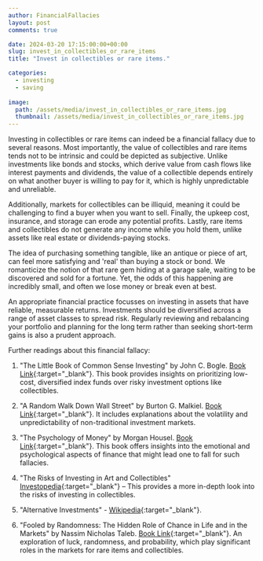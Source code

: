 ```yaml
---
author: FinancialFallacies
layout: post
comments: true

date: 2024-03-20 17:15:00:00+00:00  
slug: invest_in_collectibles_or_rare_items
title: "Invest in collectibles or rare items."

categories:
  - investing
  - saving
  
image:
  path: /assets/media/invest_in_collectibles_or_rare_items.jpg
  thumbnail: /assets/media/invest_in_collectibles_or_rare_items.jpg
---
```


Investing in collectibles or rare items can indeed be a financial fallacy due to several reasons. Most importantly, the value of collectibles and rare items tends not to be intrinsic and could be depicted as subjective. Unlike investments like bonds and stocks, which derive value from cash flows like interest payments and dividends, the value of a collectible depends entirely on what another buyer is willing to pay for it, which is highly unpredictable and unreliable. 

Additionally, markets for collectibles can be illiquid, meaning it could be challenging to find a buyer when you want to sell. Finally, the upkeep cost, insurance, and storage can erode any potential profits. Lastly, rare items and collectibles do not generate any income while you hold them, unlike assets like real estate or dividends-paying stocks.

The idea of purchasing something tangible, like an antique or piece of art, can feel more satisfying and 'real' than buying a stock or bond. We romanticize the notion of that rare gem hiding at a garage sale, waiting to be discovered and sold for a fortune. Yet, the odds of this happening are incredibly small, and often we lose money or break even at best.

An appropriate financial practice focusses on investing in assets that have reliable, measurable returns. Investments should be diversified across a range of asset classes to spread risk. Regularly reviewing and rebalancing your portfolio and planning for the long term rather than seeking short-term gains is also a prudent approach.

Further readings about this financial fallacy:

1. "The Little Book of Common Sense Investing" by John C. Bogle. [Book Link](https://www.amazon.com/Little-Book-Common-Sense-Investing/dp/1119404509/ref=nosim?tag=financialfall-20){:target="_blank"}. This book provides insights on prioritizing low-cost, diversified index funds over risky investment options like collectibles.

2. "A Random Walk Down Wall Street" by Burton G. Malkiel. [Book Link](https://www.amazon.com/Random-Walk-Down-Wall-Street/dp/0393330338/ref=nosim?tag=financialfall-20){:target="_blank"}. It includes explanations about the volatility and unpredictability of non-traditional investment markets.

3. "The Psychology of Money" by Morgan Housel. [Book Link](https://www.amazon.com/Psychology-Money-Timeless-lessons-happiness/dp/0857197681/ref=nosim?tag=financialfall-20){:target="_blank"}. This book offers insights into the emotional and psychological aspects of finance that might lead one to fall for such fallacies.

4. "The Risks of Investing in Art and Collectibles" [Investopedia](https://www.investopedia.com/articles/personal-finance/061815/risks-investing-art-and-collectibles.asp){:target="_blank"} – This provides a more in-depth look into the risks of investing in collectibles.

5. "Alternative Investments" - [Wikipedia](https://en.wikipedia.org/wiki/Alternative_investment){:target="_blank"}.

6. "Fooled by Randomness: The Hidden Role of Chance in Life and in the Markets" by Nassim Nicholas Taleb. [Book Link](https://www.amazon.com/Fooled-Randomness-Hidden-Markets-Incerto/dp/0812975219/ref=nosim?tag=financialfall-20){:target="_blank"}. An exploration of luck, randomness, and probability, which play significant roles in the markets for rare items and collectibles.
